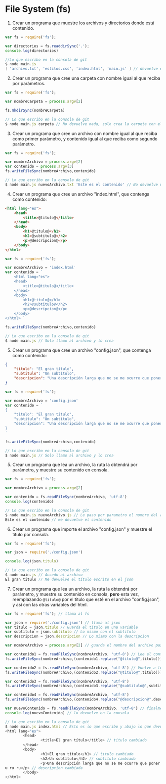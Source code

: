 # File System (fs)

1. Crear un programa que muestre los archivos y directorios donde está contenido.

```javascript
var fs = require('fs');

var directorios = fs.readdirSync('.');
console.log(directorios)

//Lo que escribo en la consola de git
$ node main.js
[ 'archivo.txt', 'estilos.css', 'index.html', 'main.js' ] // devuelve el directorio y archivos
```

2. Crear un programa que cree una carpeta con nombre igual al que reciba por parámetros.

```javascript
var fs = require('fs');

var nombreCarpeta = process.argv[2]

fs.mkdirSync(nombreCarpeta)

// Lo que escribo en la consola de git
$ node main.js carpeta // No devuelve nada, solo crea la carpeta con el parametro escrito (carpeta)
```

3. Crear un programa que cree un archivo con nombre igual al que reciba como primer parámetro, y contenido igual al que reciba como segundo parámetro.

```javascript
var fs = require('fs');

var nombreArchivo = process.argv[2]
var contenido = process.argv[3]
fs.writeFileSync(nombreArchivo,contenido)

// Lo que escribo en la consola de git
$ node main.js nuevoArchivo.txt 'Este es el contenido' // No devuelve nada, solo crea el archivo
```

4. Crear un programa que cree un archivo "index.html", que contenga como contenido:

```html
<html lang="es">
	<head>
		<title>@titulo@</title>
	</head>
	<body>
		<h1>@titulo@</h1>
		<h2>@subtitulo@</h2>
		<p>@descripcion@</p>
	</body>
</html>
```

```javascript
var fs = require('fs');

var nombreArchivo = 'index.html'
var contenido = `
    <html lang="es">
	<head>
		<title>@titulo@</title>
	</head>
	<body>
		<h1>@titulo@</h1>
		<h2>@subtitulo@</h2>
		<p>@descripcion@</p>
	</body>
</html> `

fs.writeFileSync(nombreArchivo,contenido)

// Lo que escribo en la consola de git
$ node main.js // Solo llamo al archivo y lo crea
```

5. Crear un programa que cree un archivo "config.json", que contenga como contenido:

```json
{
	"titulo": "El gran título",
	"subtitulo": "Un subtítulo",
	"descripcion": "Una descripción larga que no se me ocurre que poner, tururu ru ru ru"
}
```

```javascript
var fs = require('fs');

var nombreArchivo = 'config.json'
var contenido = `
{
	"titulo": "El gran título",
	"subtitulo": "Un subtítulo",
	"descripcion": "Una descripción larga que no se me ocurre que poner, tururu ru ru ru"
}
`

fs.writeFileSync(nombreArchivo,contenido)

// Lo que escribo en la consola de git
$ node main.js // Solo llamo al archivo y lo crea
```

5. Crear un programa que lea un archivo, la ruta la obtendrá por parámetro, y muestre su contenido en consola.

```javascript
var fs = require('fs');

var nombreArchivo = process.argv[2]

var contenido = fs.readFileSync(nombreArchivo, 'utf-8')
console.log(contenido)

// Lo que escribo en la consola de git
$ node main.js nuevoArchivo.js // Le paso por parametro el nombre del archivo
Este es el contenido // me devuelve el contenido
```

6. Crear un programa que importe el archivo "config.json" y muestre el título por consola.

```javascript
var fs = require('fs');

var json = require('./config.json')

console.log(json.titulo)

// Lo que escribo en la consola de git
$ node main.js // Accedo al archivo
El gran título // Me devuelve el título escrito en el json
```

7. Crear un programa que lea un archivo, la ruta la obtendrá por parámetro, y muestre su contenido en consola, **pero** esta vez, reemplazando `@titulo@` por el título que esté en el archivo "config.json", y así con las otras variables del html.

```javascript
var fs = require('fs'); // llama al fs

var json = require('./config.json') // llama al json
var titulo = json.titulo // Guarda el titulo en una variable
var subtitulo = json.subtitulo // Lo mismo con el subtitulo
var descripcion = json.descripcion // Lo mismo con la descripcion

var nombreArchivo = process.argv[2] // guarda el nombre del archivo pasado por parametro

var contenido1 = fs.readFileSync(nombreArchivo, 'utf-8') // Lee el contenido del archivo y lo guarda en la variable
fs.writeFileSync(nombreArchivo,(contenido1.replace("@titulo@",titulo))) // Escribe en el archivo reemplazando el titulo

var contenido2 = fs.readFileSync(nombreArchivo, 'utf-8') // Vuelve a leer el contenido del archivo y lo guarda
fs.writeFileSync(nombreArchivo,(contenido2.replace("@titulo@",titulo))) // reemplaza.. se repite el proceso dos veces mas

var contenido3 = fs.readFileSync(nombreArchivo, 'utf-8')
fs.writeFileSync(nombreArchivo,(contenido3.replace("@subtitulo@",subtitulo)))

var contenido4 = fs.readFileSync(nombreArchivo, 'utf-8')
fs.writeFileSync(nombreArchivo,(contenido4.replace("@descripcion@",descripcion)))

var nuevoContenido = fs.readFileSync(nombreArchivo, 'utf-8') // finalmente lo lee y lo guarda en la variable
console.log(nuevoContenido) // lo devuelve en la consola

// Lo que escribo en la consola de git
$ node main.js index.html // Esto es lo que escribo y abajo lo que devuelve
<html lang="es">
        <head>
                <title>El gran título</title> // titulo cambiado
        </head>
        <body>
                <h1>El gran título</h1> // titulo cambiado
                <h2>Un subtítulo</h2> // subtitulo cambiado
                <p>Una descripción larga que no se me ocurre que poner, tururu r
u ru ru</p> // descripcion cambiada
        </body>
</html>
```
